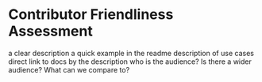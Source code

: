 # Contributor Friendliness Assessment

a clear description
a quick example in the readme
description of use cases
direct link to docs by the description
who is the audience?
Is there a wider audience?
What can we compare to?

